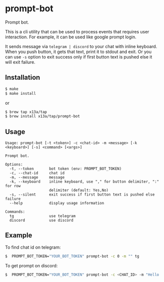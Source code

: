 # prompt-bot

Prompt bot.

This is a cli utility that can be used to process events that requires user interaction.
For example, it can be used like google prompt login.

It sends message via `telegram | discord` to your chat with inline keyboard. When you push button, 
it gets that text, print it to stdout and exit. Or you can use `-s` option to exit success only 
if first button text is pushed else it will exit failure.

## Installation
```sh
$ make
$ make install
```
or
```sh
$ brew tap x13a/tap
$ brew install x13a/tap/prompt-bot
```

## Usage
```text
Usage: prompt-bot [-t <token>] -c <chat-id> -m <message> [-k <keyboard>] [-s] <command> [<args>]

Prompt bot.

Options:
  -t, --token       bot token (env: PROMPT_BOT_TOKEN)
  -c, --chat-id     chat id
  -m, --message     message
  -k, --keyboard    inline keyboard, use "," for button delimiter, ":" for row
                    delimiter (default: Yes,No)
  -s, --silent      exit success if first button text is pushed else failure
  --help            display usage information

Commands:
  tg                use telegram
  discord           use discord
```

## Example

To find chat id on telegram:
```sh
$  PROMPT_BOT_TOKEN="YOUR_BOT_TOKEN" prompt-bot -c 0 -m "" tg
```

To get prompt on discord:
```sh
$  PROMPT_BOT_TOKEN="YOUR_BOT_TOKEN" prompt-bot -c <CHAT_ID> -m "Hello there?" discord -a <APP_ID>
```
